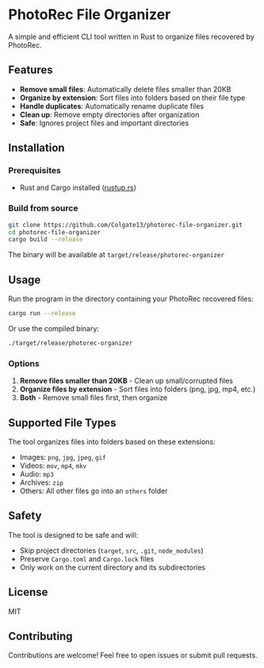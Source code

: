 # PhotoRec File Organizer

A simple and efficient CLI tool written in Rust to organize files recovered by PhotoRec.

## Features

- **Remove small files**: Automatically delete files smaller than 20KB
- **Organize by extension**: Sort files into folders based on their file type
- **Handle duplicates**: Automatically rename duplicate files
- **Clean up**: Remove empty directories after organization
- **Safe**: Ignores project files and important directories

## Installation

### Prerequisites

- Rust and Cargo installed ([rustup.rs](https://rustup.rs/))

### Build from source

```bash
git clone https://github.com/Colgate13/photorec-file-organizer.git
cd photorec-file-organizer
cargo build --release
```

The binary will be available at `target/release/photorec-organizer`

## Usage

Run the program in the directory containing your PhotoRec recovered files:

```bash
cargo run --release
```

Or use the compiled binary:

```bash
./target/release/photorec-organizer
```

### Options

1. **Remove files smaller than 20KB** - Clean up small/corrupted files
2. **Organize files by extension** - Sort files into folders (png, jpg, mp4, etc.)
3. **Both** - Remove small files first, then organize

## Supported File Types

The tool organizes files into folders based on these extensions:

- Images: `png`, `jpg`, `jpeg`, `gif`
- Videos: `mov`, `mp4`, `mkv`
- Audio: `mp3`
- Archives: `zip`
- Others: All other files go into an `others` folder

## Safety

The tool is designed to be safe and will:

- Skip project directories (`target`, `src`, `.git`, `node_modules`)
- Preserve `Cargo.toml` and `Cargo.lock` files
- Only work on the current directory and its subdirectories

## License

MIT

## Contributing

Contributions are welcome! Feel free to open issues or submit pull requests.
